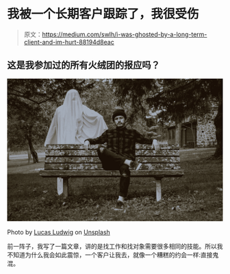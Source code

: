 # 我被一个长期客户跟踪了，我很受伤

> 原文：<https://medium.com/swlh/i-was-ghosted-by-a-long-term-client-and-im-hurt-88194d8eac>

## 这是我参加过的所有火绒团的报应吗？

![](img/6ec9f86b990f303087f9c3b0532d291d.png)

Photo by [Lucas Ludwig](https://unsplash.com/@luddyphoto?utm_source=medium&utm_medium=referral) on [Unsplash](https://unsplash.com?utm_source=medium&utm_medium=referral)

前一阵子，我写了一篇文章，讲的是找工作和找对象需要很多相同的技能。所以我不知道为什么我会如此震惊，一个客户让我去，就像一个糟糕的约会一样:直接鬼混。
